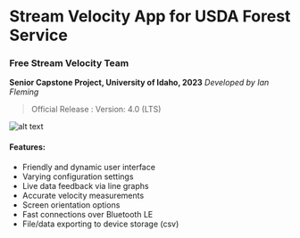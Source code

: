# Stream Velocity App for USDA Forest Service
### Free Stream Velocity Team
**Senior Capstone Project, University of Idaho, 2023**
*Developed by Ian Fleming*

> Official Release :
> Version: 4.0 (LTS)

![alt text](https://github.com/ibfleming/fsvt-app/blob/main/app_image)

#### Features:
- Friendly and dynamic user interface
- Varying configuration settings
- Live data feedback via line graphs
- Accurate velocity measurements
- Screen orientation options
- Fast connections over Bluetooth LE
- File/data exporting to device storage (csv)
